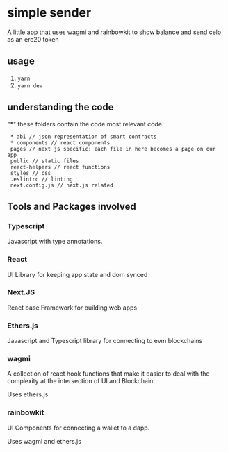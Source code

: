 # simple sender

A little app that uses wagmi and rainbowkit to show balance and send celo as an erc20 token


## usage

1. `yarn`
2. `yarn dev`


## understanding the code

"*" these folders contain the code most relevant code

```
 * abi // json representation of smart contracts
 * components // react components
 pages // next js specific: each file in here becomes a page on our app
 public // static files
 react-helpers // react functions
 styles // css
 .eslintrc // linting
 next.config.js // next.js related

```


## Tools and Packages involved


### Typescript

Javascript with type annotations.

### React

UI Library for keeping app state and dom synced

### Next.JS

React base Framework for building web apps

### Ethers.js

Javascript and Typescript library for connecting to evm blockchains

### wagmi

A collection of react hook functions that make it easier to deal with the complexity at the intersection of UI and Blockchain

Uses ethers.js


### rainbowkit

UI Components for connecting a wallet to a dapp.

Uses wagmi and ethers.js